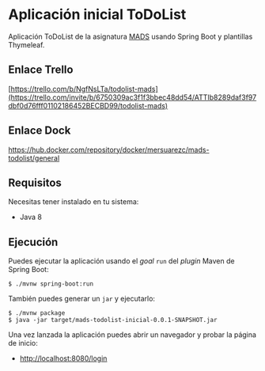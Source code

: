 # Aplicación inicial ToDoList

Aplicación ToDoList de la asignatura [MADS](https://cvnet.cpd.ua.es/Guia-Docente/GuiaDocente/Index?wlengua=es&wcodasi=34037&scaca=2024-25) usando Spring Boot y plantillas Thymeleaf.

## Enlace Trello

[https://trello.com/b/NgfNsLTa/todolist-mads](https://trello.com/invite/b/6750309ac3f1f3bbec48dd54/ATTIb8289daf3f97dbf0d76fff01102186452BECBD99/todolist-mads)

## Enlace Dock

https://hub.docker.com/repository/docker/mersuarezc/mads-todolist/general




## Requisitos

Necesitas tener instalado en tu sistema:

- Java 8

## Ejecución

Puedes ejecutar la aplicación usando el _goal_ `run` del _plugin_ Maven 
de Spring Boot:

```
$ ./mvnw spring-boot:run 
```   

También puedes generar un `jar` y ejecutarlo:

```
$ ./mvnw package
$ java -jar target/mads-todolist-inicial-0.0.1-SNAPSHOT.jar 
```

Una vez lanzada la aplicación puedes abrir un navegador y probar la página de inicio:

- [http://localhost:8080/login](http://localhost:8080/login)

